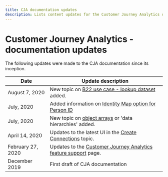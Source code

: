 ```yaml
---
title: CJA documentation updates
description: Lists content updates for the Customer Journey Analytics documentation set since December, 2019. 
---
```


# Customer Journey Analytics - documentation updates

The following updates were made to the CJA documentation since its inception.

| Date | Update description |
| --- | --- |
|August 7, 2020| New topic on [B22 use case - lookup dataset](/help/use-cases/b2b.md) added.|
|July, 2020| Added information on [Identity Map option for Person ID](https://docs.adobe.com/content/help/en/analytics-platform/using/cja-connections/create-connection.html#use-identity-map-as-a-person-id)|
|July, 2020| New topic on [object arrays](/help/use-cases/object-arrays.md) or 'data hierarchies' added.|
|April 14, 2020|Updates to the latest UI in the [Create Connections](/help/connections/create-connection.md) topic.|
| February 27, 2020 | Updates to the [Customer Journey Analytics feature support](/help/getting-started/cja-aa.md) page. |
| December 2019 | First draft of CJA documentation |
